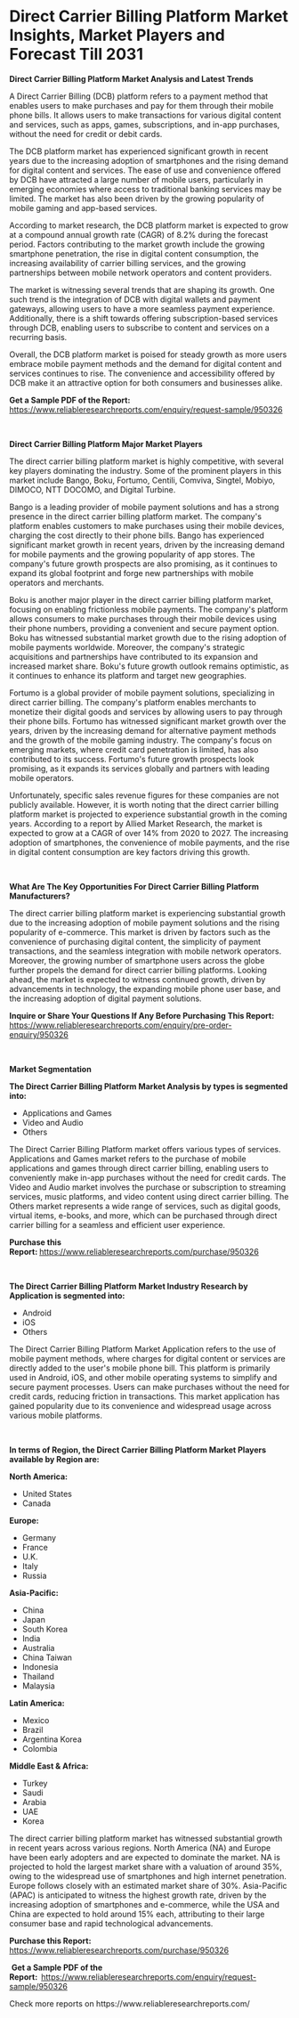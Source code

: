 <p><h1>Direct Carrier Billing Platform Market Insights, Market Players and Forecast Till 2031</h1></p><p><strong>Direct Carrier Billing Platform Market Analysis and Latest Trends</strong></p>
<p><p>A Direct Carrier Billing (DCB) platform refers to a payment method that enables users to make purchases and pay for them through their mobile phone bills. It allows users to make transactions for various digital content and services, such as apps, games, subscriptions, and in-app purchases, without the need for credit or debit cards.</p><p>The DCB platform market has experienced significant growth in recent years due to the increasing adoption of smartphones and the rising demand for digital content and services. The ease of use and convenience offered by DCB have attracted a large number of mobile users, particularly in emerging economies where access to traditional banking services may be limited. The market has also been driven by the growing popularity of mobile gaming and app-based services.</p><p>According to market research, the DCB platform market is expected to grow at a compound annual growth rate (CAGR) of 8.2% during the forecast period. Factors contributing to the market growth include the growing smartphone penetration, the rise in digital content consumption, the increasing availability of carrier billing services, and the growing partnerships between mobile network operators and content providers.</p><p>The market is witnessing several trends that are shaping its growth. One such trend is the integration of DCB with digital wallets and payment gateways, allowing users to have a more seamless payment experience. Additionally, there is a shift towards offering subscription-based services through DCB, enabling users to subscribe to content and services on a recurring basis.</p><p>Overall, the DCB platform market is poised for steady growth as more users embrace mobile payment methods and the demand for digital content and services continues to rise. The convenience and accessibility offered by DCB make it an attractive option for both consumers and businesses alike.</p></p>
<p><strong>Get a Sample PDF of the Report:&nbsp;</strong> <a href="https://www.reliableresearchreports.com/enquiry/request-sample/950326">https://www.reliableresearchreports.com/enquiry/request-sample/950326</a></p>
<p>&nbsp;</p>
<p><strong>Direct Carrier Billing Platform Major Market Players</strong></p>
<p><p>The direct carrier billing platform market is highly competitive, with several key players dominating the industry. Some of the prominent players in this market include Bango, Boku, Fortumo, Centili, Comviva, Singtel, Mobiyo, DIMOCO, NTT DOCOMO, and Digital Turbine.</p><p>Bango is a leading provider of mobile payment solutions and has a strong presence in the direct carrier billing platform market. The company's platform enables customers to make purchases using their mobile devices, charging the cost directly to their phone bills. Bango has experienced significant market growth in recent years, driven by the increasing demand for mobile payments and the growing popularity of app stores. The company's future growth prospects are also promising, as it continues to expand its global footprint and forge new partnerships with mobile operators and merchants.</p><p>Boku is another major player in the direct carrier billing platform market, focusing on enabling frictionless mobile payments. The company's platform allows consumers to make purchases through their mobile devices using their phone numbers, providing a convenient and secure payment option. Boku has witnessed substantial market growth due to the rising adoption of mobile payments worldwide. Moreover, the company's strategic acquisitions and partnerships have contributed to its expansion and increased market share. Boku's future growth outlook remains optimistic, as it continues to enhance its platform and target new geographies.</p><p>Fortumo is a global provider of mobile payment solutions, specializing in direct carrier billing. The company's platform enables merchants to monetize their digital goods and services by allowing users to pay through their phone bills. Fortumo has witnessed significant market growth over the years, driven by the increasing demand for alternative payment methods and the growth of the mobile gaming industry. The company's focus on emerging markets, where credit card penetration is limited, has also contributed to its success. Fortumo's future growth prospects look promising, as it expands its services globally and partners with leading mobile operators.</p><p>Unfortunately, specific sales revenue figures for these companies are not publicly available. However, it is worth noting that the direct carrier billing platform market is projected to experience substantial growth in the coming years. According to a report by Allied Market Research, the market is expected to grow at a CAGR of over 14% from 2020 to 2027. The increasing adoption of smartphones, the convenience of mobile payments, and the rise in digital content consumption are key factors driving this growth.</p></p>
<p>&nbsp;</p>
<p><strong>What Are The Key Opportunities For Direct Carrier Billing Platform Manufacturers?</strong></p>
<p><p>The direct carrier billing platform market is experiencing substantial growth due to the increasing adoption of mobile payment solutions and the rising popularity of e-commerce. This market is driven by factors such as the convenience of purchasing digital content, the simplicity of payment transactions, and the seamless integration with mobile network operators. Moreover, the growing number of smartphone users across the globe further propels the demand for direct carrier billing platforms. Looking ahead, the market is expected to witness continued growth, driven by advancements in technology, the expanding mobile phone user base, and the increasing adoption of digital payment solutions.</p></p>
<p><strong>Inquire or Share Your Questions If Any Before Purchasing This Report:</strong> <a href="https://www.reliableresearchreports.com/enquiry/pre-order-enquiry/950326">https://www.reliableresearchreports.com/enquiry/pre-order-enquiry/950326</a></p>
<p>&nbsp;</p>
<p><strong>Market Segmentation</strong></p>
<p><strong>The Direct Carrier Billing Platform Market Analysis by types is segmented into:</strong></p>
<p><ul><li>Applications and Games</li><li>Video and Audio</li><li>Others</li></ul></p>
<p><p>The Direct Carrier Billing Platform market offers various types of services. Applications and Games market refers to the purchase of mobile applications and games through direct carrier billing, enabling users to conveniently make in-app purchases without the need for credit cards. The Video and Audio market involves the purchase or subscription to streaming services, music platforms, and video content using direct carrier billing. The Others market represents a wide range of services, such as digital goods, virtual items, e-books, and more, which can be purchased through direct carrier billing for a seamless and efficient user experience.</p></p>
<p><strong>Purchase this Report:&nbsp;</strong><a href="https://www.reliableresearchreports.com/purchase/950326">https://www.reliableresearchreports.com/purchase/950326</a></p>
<p>&nbsp;</p>
<p><strong>The Direct Carrier Billing Platform Market Industry Research by Application is segmented into:</strong></p>
<p><ul><li>Android</li><li>iOS</li><li>Others</li></ul></p>
<p><p>The Direct Carrier Billing Platform Market Application refers to the use of mobile payment methods, where charges for digital content or services are directly added to the user's mobile phone bill. This platform is primarily used in Android, iOS, and other mobile operating systems to simplify and secure payment processes. Users can make purchases without the need for credit cards, reducing friction in transactions. This market application has gained popularity due to its convenience and widespread usage across various mobile platforms.</p></p>
<p>&nbsp;</p>
<p><strong>In terms of Region, the Direct Carrier Billing Platform Market Players available by Region are:</strong></p>
<p>
    <p> <strong> North America: </strong>
        <ul>
            <li>United States</li>
            <li>Canada</li>
        </ul>
        </p> 
    <p> <strong> Europe: </strong>
        <ul>
            <li>Germany</li>
            <li>France</li>
            <li>U.K.</li>
            <li>Italy</li>
            <li>Russia</li>
        </ul>
        </p> 
    <p> <strong> Asia-Pacific: </strong>
        <ul>
            <li>China</li>
            <li>Japan</li>
            <li>South Korea</li>
            <li>India</li>
            <li>Australia</li>
            <li>China Taiwan</li>
            <li>Indonesia</li>
            <li>Thailand</li>
            <li>Malaysia</li>
        </ul>
        </p> 
    <p> <strong> Latin America: </strong>
        <ul>
            <li>Mexico</li>
            <li>Brazil</li>
            <li>Argentina Korea</li>
            <li>Colombia</li>
        </ul>
        </p> 
    <p> <strong> Middle East & Africa: </strong>
        <ul>
            <li>Turkey</li>
            <li>Saudi</li>
            <li>Arabia</li>
            <li>UAE</li>
            <li>Korea</li>
        </ul>
    </p>
    </p>
<p><p>The direct carrier billing platform market has witnessed substantial growth in recent years across various regions. North America (NA) and Europe have been early adopters and are expected to dominate the market. NA is projected to hold the largest market share with a valuation of around 35%, owing to the widespread use of smartphones and high internet penetration. Europe follows closely with an estimated market share of 30%. Asia-Pacific (APAC) is anticipated to witness the highest growth rate, driven by the increasing adoption of smartphones and e-commerce, while the USA and China are expected to hold around 15% each, attributing to their large consumer base and rapid technological advancements.</p></p>
<p><strong>Purchase this Report: </strong><a href="https://www.reliableresearchreports.com/purchase/950326">https://www.reliableresearchreports.com/purchase/950326</a></p>
<p>&nbsp;<strong>Get a Sample PDF of the Report:&nbsp;&nbsp;</strong><a href="https://www.reliableresearchreports.com/enquiry/request-sample/950326">https://www.reliableresearchreports.com/enquiry/request-sample/950326</a></p>
<p><strong></strong></p>
<p>Check more reports on https://www.reliableresearchreports.com/</p>